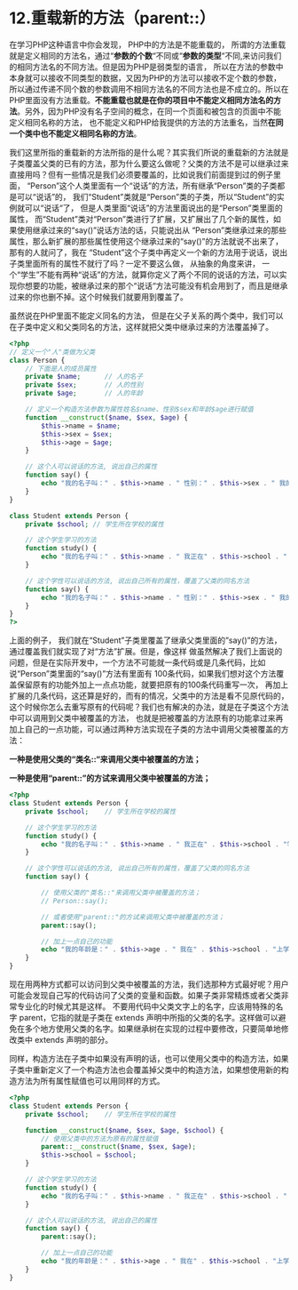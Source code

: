 # 12.重载新的方法（parent::）

在学习PHP这种语言中你会发现， PHP中的方法是不能重载的， 所谓的方法重载就是定义相同的方法名，通过“**参数的个数**“不同或“**参数的类型**“不同,来访问我们的相同方法名的不同方法。但是因为PHP是弱类型的语言， 所以在方法的参数中本身就可以接收不同类型的数据，又因为PHP的方法可以接收不定个数的参数，所以通过传递不同个数的参数调用不相同方法名的不同方法也是不成立的。所以在PHP里面没有方法重载。**不能重载也就是在你的项目中不能定义相同方法名的方法**。另外，因为PHP没有名子空间的概念，在同一个页面和被包含的页面中不能定义相同名称的方法， 也不能定义和PHP给我提供的方法的方法重名，当然**在同一个类中也不能定义相同名称的方法**。

我们这里所指的重载新的方法所指的是什么呢？其实我们所说的重载新的方法就是子类覆盖父类的已有的方法，那为什么要这么做呢？父类的方法不是可以继承过来直接用吗？但有一些情况是我们必须要覆盖的，比如说我们前面提到过的例子里面， “Person”这个人类里面有一个“说话”的方法，所有继承“Person”类的子类都是可以“说话”的， 我们“Student”类就是“Person”类的子类，所以“Student”的实例就可以“说话“了， 但是人类里面“说话”的方法里面说出的是“Person”类里面的属性， 而“Student”类对“Person”类进行了扩展，又扩展出了几个新的属性，如果使用继承过来的“say\(\)”说话方法的话，只能说出从 “Person”类继承过来的那些属性，那么新扩展的那些属性使用这个继承过来的“say\(\)”的方法就说不出来了，那有的人就问了，我在 “Student”这个子类中再定义一个新的方法用于说话，说出子类里面所有的属性不就行了吗？一定不要这么做， 从抽象的角度来讲， 一个“学生”不能有两种“说话”的方法，就算你定义了两个不同的说话的方法，可以实现你想要的功能，被继承过来的那个“说话“方法可能没有机会用到了，而且是继承过来的你也删不掉。这个时候我们就要用到覆盖了。

虽然说在PHP里面不能定义同名的方法， 但是在父子关系的两个类中，我们可以在子类中定义和父类同名的方法，这样就把父类中继承过来的方法覆盖掉了。

```php
<?php
// 定义一个"人"类做为父类
class Person {
    // 下面是人的成员属性
    private $name;      // 人的名子
    private $sex;       // 人的性别
    private $age;       // 人的年龄

    // 定义一个构造方法参数为属性姓名$name、性别$sex和年龄$age进行赋值
    function __construct($name, $sex, $age) {
        $this->name = $name;
        $this->sex = $sex;
        $this->age = $age;
    }

    // 这个人可以说话的方法, 说出自己的属性
    function say() {
        echo "我的名子叫：" . $this->name . " 性别：" . $this->sex . " 我的年龄是：" . $this->age;
    }
}

class Student extends Person {
    private $school; // 学生所在学校的属性

    // 这个学生学习的方法
    function study() {
        echo "我的名子叫：" . $this->name . " 我正在" . $this->school . " 学习";
    }

    // 这个学性可以说话的方法, 说出自己所有的属性，覆盖了父类的同名方法
    function say() {
        echo "我的名子叫：" . $this->name . " 性别：" . $this->sex . " 我的年龄是：" . $this->age . " 我在" . $this->school . "上学";
    }
}
?>
```

上面的例子， 我们就在“Student”子类里覆盖了继承父类里面的”say\(\)”的方法，通过覆盖我们就实现了对“方法”扩展。但是，像这样 做虽然解决了我们上面说的问题，但是在实际开发中，一个方法不可能就一条代码或是几条代码，比如说“Person”类里面的“say\(\)”方法有里面有 100条代码，如果我们想对这个方法覆盖保留原有的功能外加上一点点功能，就要把原有的100条代码重写一次， 再加上扩展的几条代码，这还算是好的，而有的情况，父类中的方法是看不见原代码的，这个时候你怎么去重写原有的代码呢？我们也有解决的办法，就是在子类这个方法中可以调用到父类中被覆盖的方法， 也就是把被覆盖的方法原有的功能拿过来再加上自己的一点功能，可以通过两种方法实现在子类的方法中调用父类被覆盖的方法：

**一种是使用父类的“类名::“来调用父类中被覆盖的方法；**

**一种是使用“parent::”的方试来调用父类中被覆盖的方法；**

```php
<?php
class Student extends Person {
    private $school;    // 学生所在学校的属性

    // 这个学生学习的方法
    function study() {
        echo "我的名子叫：" . $this->name . " 我正在" . $this->school . "学习";
    }

    // 这个学性可以说话的方法, 说出自己所有的属性，覆盖了父类的同名方法
    function say() {

        // 使用父类的"类名::"来调用父类中被覆盖的方法；
        // Person::say();

        // 或者使用"parent::"的方试来调用父类中被覆盖的方法；
        parent::say();

        // 加上一点自己的功能
        echo "我的年龄是：" . $this->age . " 我在" . $this->school . "上学";
    }
}
```

现在用两种方式都可以访问到父类中被覆盖的方法，我们选那种方式最好呢？用户可能会发现自己写的代码访问了父类的变量和函数。如果子类非常精炼或者父类非 常专业化的时候尤其是这样。 不要用代码中父类文字上的名字，应该用特殊的名字 parent，它指的就是子类在 extends 声明中所指的父类的名字。这样做可以避免在多个地方使用父类的名字。如果继承树在实现的过程中要修改，只要简单地修改类中 extends 声明的部分。

同样，构造方法在子类中如果没有声明的话，也可以使用父类中的构造方法，如果子类中重新定义了一个构造方法也会覆盖掉父类中的构造方法，如果想使用新的构造方法为所有属性赋值也可以用同样的方式。

```php
<?php
class Student extends Person {
    private $school;    // 学生所在学校的属性

    function __construct($name, $sex, $age, $school) {
        // 使用父类中的方法为原有的属性赋值
        parent::__construct($name, $sex, $age);
        $this->school = $school;
    }

    // 这个学生学习的方法
    function study() {
        echo "我的名子叫：" . $this->name . " 我正在" . $this->school . " 学习";
    }

    // 这个人可以说话的方法, 说出自己的属性
    function say() {
        parent::say();

        // 加上一点自己的功能
        echo "我的年龄是：" . $this->age . " 我在" . $this->school . "上学";
    }
}
```



